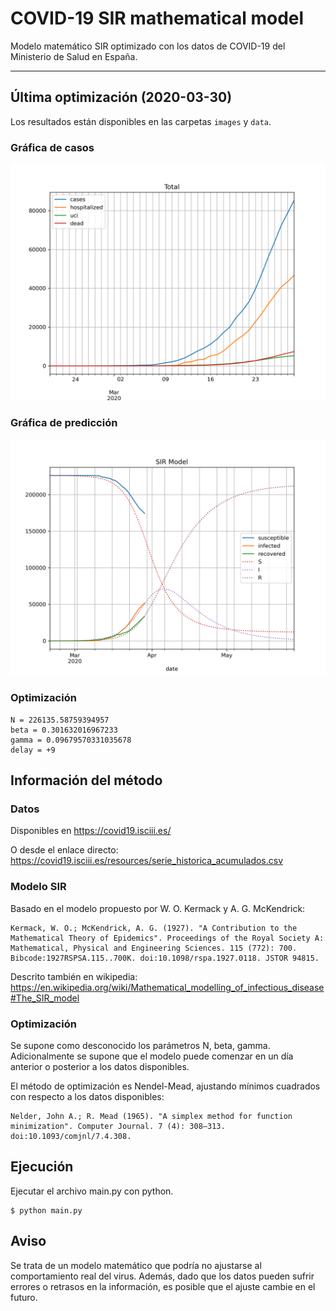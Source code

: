 # COVID-19 SIR mathematical model

Modelo matemático SIR optimizado con los datos de COVID-19 del Ministerio de Salud en España.

-----

## Última optimización (2020-03-30)

Los resultados están disponibles en las carpetas `images` y `data`.

### Gráfica de casos

![total](https://github.com/agastalver/sir-covid-19-spain/raw/master/images/generated-total.png "Total cases")

### Gráfica de predicción

![sir model](https://github.com/agastalver/sir-covid-19-spain/raw/master/images/generated-sir.png "SIR Model")

### Optimización

```
N = 226135.58759394957
beta = 0.301632016967233
gamma = 0.09679570331035678
delay = +9
```

## Información del método

### Datos

Disponibles en https://covid19.isciii.es/

O desde el enlace directo: https://covid19.isciii.es/resources/serie_historica_acumulados.csv

### Modelo SIR

Basado en el modelo propuesto por W. O. Kermack y A. G. McKendrick:

```
Kermack, W. O.; McKendrick, A. G. (1927). "A Contribution to the Mathematical Theory of Epidemics". Proceedings of the Royal Society A: Mathematical, Physical and Engineering Sciences. 115 (772): 700. Bibcode:1927RSPSA.115..700K. doi:10.1098/rspa.1927.0118. JSTOR 94815.
```

Descrito también en wikipedia: https://en.wikipedia.org/wiki/Mathematical_modelling_of_infectious_disease#The_SIR_model

### Optimización

Se supone como desconocido los parámetros N, beta, gamma. Adicionalmente se supone que el modelo puede comenzar en un día anterior o posterior a los datos disponibles.

El método de optimización es Nendel-Mead, ajustando mínimos cuadrados con respecto a los datos disponibles:

```
Nelder, John A.; R. Mead (1965). "A simplex method for function minimization". Computer Journal. 7 (4): 308–313. doi:10.1093/comjnl/7.4.308.
```

## Ejecución

Ejecutar el archivo main.py con python.

```
$ python main.py
```

## Aviso

Se trata de un modelo matemático que podría no ajustarse al comportamiento real del virus. Además, dado que los datos pueden sufrir errores o retrasos en la información, es posible que el ajuste cambie en el futuro.
